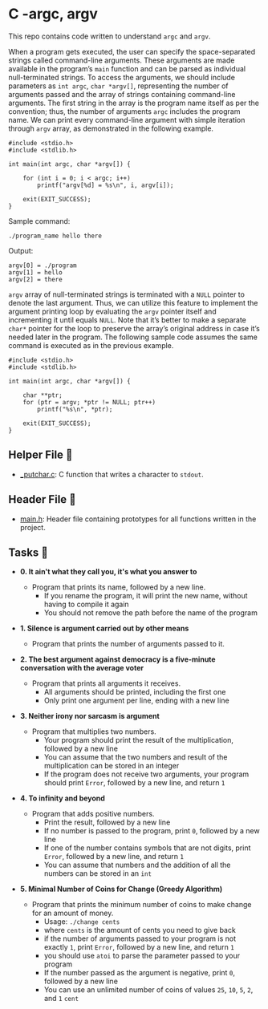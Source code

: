 # C -argc, argv

This repo contains code written to understand `argc` and `argv`.

When a program gets executed, the user can specify the space-separated strings called command-line arguments. These arguments are made available in the program’s `main` function and can be parsed as individual null-terminated strings. To access the arguments, we should include parameters as `int argc`, `char *argv[]`, representing the number of arguments passed and the array of strings containing command-line arguments. The first string in the array is the program name itself as per the convention; thus, the number of arguments `argc` includes the program name. We can print every command-line argument with simple iteration through `argv` array, as demonstrated in the following example.

```
#include <stdio.h>
#include <stdlib.h>

int main(int argc, char *argv[]) {

    for (int i = 0; i < argc; i++)
        printf("argv[%d] = %s\n", i, argv[i]);

    exit(EXIT_SUCCESS);
}
```

Sample command:

`./program_name hello there`

Output:

```
argv[0] = ./program
argv[1] = hello
argv[2] = there
```

`argv` array of null-terminated strings is terminated with a `NULL` pointer to denote the last argument. Thus, we can utilize this feature to implement the argument printing loop by evaluating the `argv` pointer itself and incrementing it until equals `NULL`. Note that it’s better to make a separate `char*` pointer for the loop to preserve the array’s original address in case it’s needed later in the program. The following sample code assumes the same command is executed as in the previous example.

```
#include <stdio.h>
#include <stdlib.h>

int main(int argc, char *argv[]) {

    char **ptr;
    for (ptr = argv; *ptr != NULL; ptr++)
        printf("%s\n", *ptr);

    exit(EXIT_SUCCESS);
}
```


## Helper File :raised_hands:

* [_putchar.c](./_putchar.c): C function that writes a character to `stdout`.

## Header File :file_folder:

* [main.h](./main.h): Header file containing prototypes for all
functions written in the project.

## Tasks :page_with_curl:

* **0. It ain't what they call you, it's what you answer to**
  * Program that prints its name, followed by a new line.
    * If you rename the program, it will print the new name, without having to compile it again
    * You should not remove the path before the name of the program

* **1. Silence is argument carried out by other means**
  * Program that prints the number of arguments passed to it.

* **2. The best argument against democracy is a five-minute conversation with the average voter**
  * Program that prints all arguments it receives.
    * All arguments should be printed, including the first one
    * Only print one argument per line, ending with a new line
 
* **3. Neither irony nor sarcasm is argument**
  * Program that multiplies two numbers.
    * Your program should print the result of the multiplication, followed by a new line
    * You can assume that the two numbers and result of the multiplication can be stored in an integer
    * If the program does not receive two arguments, your program should print `Error`, followed by a new line, and return `1`

* **4. To infinity and beyond**
  * Program that adds positive numbers.
    * Print the result, followed by a new line
    * If no number is passed to the program, print `0`, followed by a new line
    * If one of the number contains symbols that are not digits, print `Error`, followed by a new line, and return `1`
    * You can assume that numbers and the addition of all the numbers can be stored in an `int`

* **5. Minimal Number of Coins for Change (Greedy Algorithm)**
  * Program that prints the minimum number of coins to make change for an amount of money.
    * Usage: `./change cents`
    * where `cents` is the amount of cents you need to give back
    * if the number of arguments passed to your program is not exactly `1`, print `Error`, followed by a new line, and return `1`
    * you should use `atoi` to parse the parameter passed to your program
    * If the number passed as the argument is negative, print `0`, followed by a new line
    * You can use an unlimited number of coins of values `25`, `10`, `5`, `2`, and `1` `cent`

